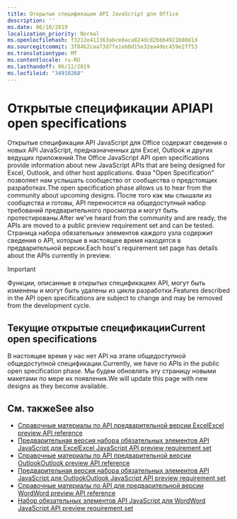```yaml
---
title: Открытые спецификации API JavaScript для Office
description: ''
ms.date: 06/10/2019
localization_priority: Normal
ms.openlocfilehash: f3212e411363abce0aca824dc82bbb4921b80d1d
ms.sourcegitcommit: 3f84b2caa73d7fe1eb0d15e32ea4dec459e2ff53
ms.translationtype: MT
ms.contentlocale: ru-RU
ms.lasthandoff: 06/12/2019
ms.locfileid: "34910268"
---
```

# <a name="api-open-specifications"></a><span data-ttu-id="79a4e-102">Открытые спецификации API</span><span class="sxs-lookup"><span data-stu-id="79a4e-102">API open specifications</span></span>

<span data-ttu-id="79a4e-103">Открытые спецификации API JavaScript для Office содержат сведения о новых API JavaScript, предназначенных для Excel, Outlook и других ведущих приложений.</span><span class="sxs-lookup"><span data-stu-id="79a4e-103">The Office JavaScript API open specifications provide information about new JavaScript APIs that are being designed for Excel, Outlook, and other host applications.</span></span> <span data-ttu-id="79a4e-104">Фаза "Open Specification" позволяет нам услышать сообщество от сообщества о предстоящих разработках.</span><span class="sxs-lookup"><span data-stu-id="79a4e-104">The open specification phase allows us to hear from the community about upcoming designs.</span></span> <span data-ttu-id="79a4e-105">После того как мы слышали из сообщества и готовы, API переносятся на общедоступный набор требований предварительного просмотра и могут быть протестированы.</span><span class="sxs-lookup"><span data-stu-id="79a4e-105">After we've heard from the community and are ready, the APIs are moved to a public preview requirement set and can be tested.</span></span> <span data-ttu-id="79a4e-106">Страница набора обязательных элементов каждого узла содержит сведения о API, которые в настоящее время находятся в предварительной версии.</span><span class="sxs-lookup"><span data-stu-id="79a4e-106">Each host's requirement set page has details about the APIs currently in preview.</span></span>

> [!IMPORTANT]
> <span data-ttu-id="79a4e-107">Функции, описанные в открытых спецификациях API, могут быть изменены и могут быть удалены из цикла разработки.</span><span class="sxs-lookup"><span data-stu-id="79a4e-107">Features described in the API open specifications are subject to change and may be removed from the development cycle.</span></span>

## <a name="current-open-specifications"></a><span data-ttu-id="79a4e-108">Текущие открытые спецификации</span><span class="sxs-lookup"><span data-stu-id="79a4e-108">Current open specifications</span></span>

<span data-ttu-id="79a4e-109">В настоящее время у нас нет API на этапе общедоступной общедоступной спецификации.</span><span class="sxs-lookup"><span data-stu-id="79a4e-109">Currently, we have no APIs in the public open specification phase.</span></span> <span data-ttu-id="79a4e-110">Мы будем обновлять эту страницу новыми макетами по мере их появления.</span><span class="sxs-lookup"><span data-stu-id="79a4e-110">We will update this page with new designs as they become available.</span></span>

## <a name="see-also"></a><span data-ttu-id="79a4e-111">См. также</span><span class="sxs-lookup"><span data-stu-id="79a4e-111">See also</span></span>

- [<span data-ttu-id="79a4e-112">Справочные материалы по API предварительной версии Excel</span><span class="sxs-lookup"><span data-stu-id="79a4e-112">Excel preview API reference</span></span>](/javascript/api/excel)
- [<span data-ttu-id="79a4e-113">Предварительная версия набора обязательных элементов API JavaScript для Excel</span><span class="sxs-lookup"><span data-stu-id="79a4e-113">Excel JavaScript API preview requirement set</span></span>](../requirement-sets/excel-api-requirement-sets.md#excel-javascript-preview-apis)
- [<span data-ttu-id="79a4e-114">Справочные материалы по API предварительной версии Outlook</span><span class="sxs-lookup"><span data-stu-id="79a4e-114">Outlook preview API reference</span></span>](/javascript/api/outlook)
- [<span data-ttu-id="79a4e-115">Предварительная версия набора обязательных элементов API JavaScript для Outlook</span><span class="sxs-lookup"><span data-stu-id="79a4e-115">Outlook JavaScript API preview requirement set</span></span>](..//objectmodel/preview-requirement-set/outlook-requirement-set-preview.md)
- [<span data-ttu-id="79a4e-116">Справочные материалы по API для предварительной версии Word</span><span class="sxs-lookup"><span data-stu-id="79a4e-116">Word preview API reference</span></span>](/javascript/api/word)
- [<span data-ttu-id="79a4e-117">Набор обязательных элементов API JavaScript для Word</span><span class="sxs-lookup"><span data-stu-id="79a4e-117">Word JavaScript API preview requirement set</span></span>](../requirement-sets/word-api-requirement-sets.md#word-javascript-preview-apis)
